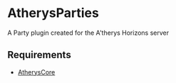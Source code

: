 # AtherysParties
A Party plugin created for the A'therys Horizons server

## Requirements

* [AtherysCore](https://github.com/Atherys-Horizons/AtherysCore)
